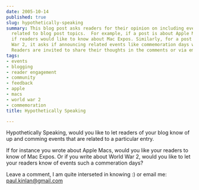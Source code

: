 ```yaml
---
date: 2005-10-14
published: true
slug: hypothetically-speaking
summary: This blog post asks readers for their opinion on including event announcements
  related to blog post topics.  For example, if a post is about Apple Macs, I wonder
  if readers would like to know about Mac Expos. Similarly, for a post about World
  War 2, it asks if announcing related events like commemoration days would be useful.
  Readers are invited to share their thoughts in the comments or via email.
tags:
- events
- blogging
- reader engagement
- community
- feedback
- apple
- macs
- world war 2
- commemoration
title: Hypothetically Speaking

---
```

Hypothetically Speaking, would you like to let readers of your blog know of up and comming events that are related to a particular entry.<p />If for instance you wrote about Apple Macs, would you like your readers to know of Mac Expos.  Or if you write about World War 2, would you like to let your readers know of events such a commeration days?<p />Leave a comment, I am quite interseted in knowing :) or email me: [paul.kinlan@gmail.com](mailto:%20paul.kinlan@gmail.com)<p />

